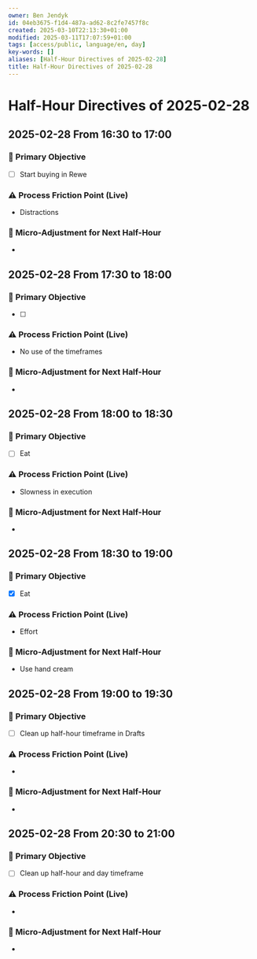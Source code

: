 ```yaml
---
owner: Ben Jendyk
id: 04eb3675-f1d4-487a-ad62-8c2fe7457f8c
created: 2025-03-10T22:13:30+01:00
modified: 2025-03-11T17:07:59+01:00
tags: [access/public, language/en, day]
key-words: []
aliases: [Half-Hour Directives of 2025-02-28]
title: Half-Hour Directives of 2025-02-28
---
```


# Half-Hour Directives of 2025-02-28

## 2025-02-28 From 16:30 to 17:00

### 🎯 Primary Objective

<!-- What is the single most important thing to accomplish in this 30-minute block? Be outcome-driven. -->
- [ ] Start buying in Rewe

### ⚠️ Process Friction Point (Live)

<!-- What slowed execution or caused inefficiency? E.g., cognitive lag, distractions, unclear next step. Keep it to one key blocker. -->
- Distractions

### 🔄 Micro-Adjustment for Next Half-Hour

<!-- What small tweak should be tested in the next session to improve process efficiency? Keep it actionable and easy to implement. -->
-

## 2025-02-28 From 17:30 to 18:00

### 🎯 Primary Objective

<!-- What is the single most important thing to accomplish in this 30-minute block? Be outcome-driven. -->
- [ ]

### ⚠️ Process Friction Point (Live)

<!-- What slowed execution or caused inefficiency? E.g., cognitive lag, distractions, unclear next step. Keep it to one key blocker. -->
- No use of the timeframes

### 🔄 Micro-Adjustment for Next Half-Hour

<!-- What small tweak should be tested in the next session to improve process efficiency? Keep it actionable and easy to implement. -->
-

## 2025-02-28 From 18:00 to 18:30

### 🎯 Primary Objective

<!-- What is the single most important thing to accomplish in this 30-minute block? Be outcome-driven. -->
- [ ] Eat

### ⚠️ Process Friction Point (Live)

<!-- What slowed execution or caused inefficiency? E.g., cognitive lag, distractions, unclear next step. Keep it to one key blocker. -->
- Slowness in execution

### 🔄 Micro-Adjustment for Next Half-Hour

<!-- What small tweak should be tested in the next session to improve process efficiency? Keep it actionable and easy to implement. -->
-

## 2025-02-28 From 18:30 to 19:00

### 🎯 Primary Objective

<!-- What is the single most important thing to accomplish in this 30-minute block? Be outcome-driven. -->
- [x] Eat

### ⚠️ Process Friction Point (Live)

<!-- What slowed execution or caused inefficiency? E.g., cognitive lag, distractions, unclear next step. Keep it to one key blocker. -->
- Effort

### 🔄 Micro-Adjustment for Next Half-Hour

<!-- What small tweak should be tested in the next session to improve process efficiency? Keep it actionable and easy to implement. -->
- Use hand cream

## 2025-02-28 From 19:00 to 19:30

### 🎯 Primary Objective

<!-- What is the single most important thing to accomplish in this 30-minute block? Be outcome-driven. -->
- [ ] Clean up half-hour timeframe in Drafts

### ⚠️ Process Friction Point (Live)

<!-- What slowed execution or caused inefficiency? E.g., cognitive lag, distractions, unclear next step. Keep it to one key blocker. -->
-

### 🔄 Micro-Adjustment for Next Half-Hour

<!-- What small tweak should be tested in the next session to improve process efficiency? Keep it actionable and easy to implement. -->
-

## 2025-02-28 From 20:30 to 21:00

### 🎯 Primary Objective

<!-- What is the single most important thing to accomplish in this 30-minute block? Be outcome-driven. -->
- [ ] Clean up half-hour and day timeframe

### ⚠️ Process Friction Point (Live)

<!-- What slowed execution or caused inefficiency? E.g., cognitive lag, distractions, unclear next step. Keep it to one key blocker. -->
-

### 🔄 Micro-Adjustment for Next Half-Hour

<!-- What small tweak should be tested in the next session to improve process efficiency? Keep it actionable and easy to implement. -->
-
